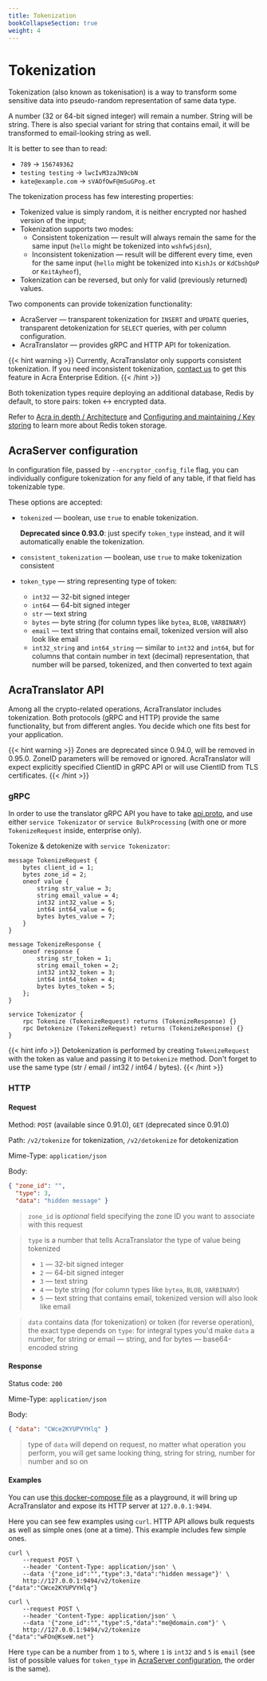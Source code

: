 ```yaml
---
title: Tokenization
bookCollapseSection: true
weight: 4
---
```


# Tokenization

Tokenization (also known as tokenisation) is a way to transform some sensitive data into pseudo-random representation of same data type. 

A number (32 or 64-bit signed integer) will remain a number.
String will be string.
There is also special variant for string that contains email, it will be transformed to email-looking string as well.

It is better to see than to read:

* `789` → `156749362`
* `testing testing` → `lwcIvM3zaJN9cbN`
* `kate@example.com` → `sVAOfOwF@mSuGPog.et`

The tokenization process has few interesting properties:

* Tokenized value is simply random, it is neither encrypted nor hashed version of the input;
* Tokenization supports two modes:
  * Consistent tokenization — result will always remain the same for the same input (`hello` might be tokenized into `wshfwSjdsn`),
  * Inconsistent tokenization — result will be different every time, even for the same input (`hello` might be tokenized into `KishJs` or `KdCbshQoP` or `KeitAyheof`),
* Tokenization can be reversed, but only for valid (previously returned) values.

Two components can provide tokenization functionality:

* AcraServer — transparent tokenization for `INSERT` and `UPDATE` queries,
  transparent detokenization for `SELECT` queries, with per column configuration.
* AcraTranslator — provides gRPC and HTTP API for tokenization.

{{< hint warning >}}
Currently, AcraTranslator only supports consistent tokenization.
If you need inconsistent tokenization, [contact us](mailto:sales@cossacklabs.com) to get this feature in Acra Enterprise Edition.
{{< /hint >}}

Both tokenization types require deploying an additional database, Redis by default, to store pairs: token <-> encrypted data.

Refer to [Acra in depth / Architecture](/acra/acra-in-depth/architecture/key-storage-and-kms/) and [Configuring and maintaining / Key storing](/acra/configuring-maintaining/key-storing/kv-stores/) to learn more about Redis token storage.


## AcraServer configuration

In configuration file, passed by `--encryptor_config_file` flag, you can individually configure
tokenization for any field of any table, if that field has tokenizable type.

These options are accepted:

* `tokenized` — boolean, use `true` to enable tokenization.
  
  **Deprecated since 0.93.0**: just specify `token_type` instead, and it will automatically enable the tokenization.
* `consistent_tokenization` — boolean, use `true` to make tokenization consistent
* `token_type` — string representing type of token:
  * `int32` — 32-bit signed integer
  * `int64` — 64-bit signed integer
  * `str` — text string
  * `bytes` — byte string (for column types like `bytea`, `BLOB`, `VARBINARY`)
  * `email` — text string that contains email, tokenized version will also look like email
  * `int32_string` and `int64_string` — similar to `int32` and `int64`,
     but for columns that contain number in text (decimal) representation,
     that number will be parsed, tokenized, and then converted to text again

## AcraTranslator API

Among all the crypto-related operations, AcraTranslator includes tokenization.
Both protocols (gRPC and HTTP) provide the same functionality, but from different angles.
You decide which one fits best for your application.

{{< hint warning >}}
Zones are deprecated since 0.94.0, will be removed in 0.95.0. ZoneID parameters will be removed or ignored. AcraTranslator will expect explicitly specified ClientID in gRPC API or will use ClientID from TLS certificates.
{{< /hint >}}

### gRPC

In order to use the translator gRPC API you have to take
[api.proto](https://github.com/cossacklabs/acra/blob/master/cmd/acra-translator/grpc_api/api.proto),
and use either `service Tokenizator` or `service BulkProcessing` (with one or more `TokenizeRequest` inside, enterprise only).

Tokenize & detokenize with `service Tokenizator`:
```
message TokenizeRequest {
    bytes client_id = 1;
    bytes zone_id = 2;
    oneof value {
        string str_value = 3;
        string email_value = 4;
        int32 int32_value = 5;
        int64 int64_value = 6;
        bytes bytes_value = 7;
    }
}

message TokenizeResponse {
    oneof response {
        string str_token = 1;
        string email_token = 2;
        int32 int32_token = 3;
        int64 int64_token = 4;
        bytes bytes_token = 5;
    };
}

service Tokenizator {
    rpc Tokenize (TokenizeRequest) returns (TokenizeResponse) {}
    rpc Detokenize (TokenizeRequest) returns (TokenizeResponse) {}
}
```

{{< hint info >}}
Detokenization is performed by creating `TokenizeRequest` with the token as value and passing it to `Detokenize` method.
Don't forget to use the same type (str / email / int32 / int64 / bytes).
{{< /hint >}}

### HTTP

#### Request

Method: `POST` (available since 0.91.0), `GET` (deprecated since 0.91.0)

Path: `/v2/tokenize` for tokenization, `/v2/detokenize` for detokenization

Mime-Type: `application/json`

Body:
```json
{ "zone_id": "",
  "type": 3,
  "data": "hidden message" }
```

> `zone_id` is _optional_ field specifying the zone ID you want to associate with this request

> `type` is a number that tells AcraTranslator the type of value being tokenized
> * `1` — 32-bit signed integer
> * `2` — 64-bit signed integer
> * `3` — text string
> * `4` — byte string (for column types like `bytea`, `BLOB`, `VARBINARY`)
> * `5` — text string that contains email, tokenized version will also look like email

> `data` contains data (for tokenization) or token (for reverse operation), the exact type depends on `type`:
> for integral types you'd make `data` a number, for string or email — string, and for bytes — base64-encoded string

#### Response

Status code: `200`

Mime-Type: `application/json`

Body:
```json
{ "data": "CWce2KYUPVYHlq" }
```

> type of `data` will depend on request, no matter what operation you perform, you will get same looking thing,
> string for string, number for number and so on

#### Examples

You can use [this docker-compose file](https://github.com/cossacklabs/acra/blob/master/docker/docker-compose.translator-tls-http.yml)
as a playground, it will bring up AcraTranslator and expose its HTTP server at `127.0.0.1:9494`.

Here you can see few examples using `curl`.
HTTP API allows bulk requests as well as simple ones (one at a time).
This example includes few simple ones.

```
curl \
    --request POST \
    --header 'Content-Type: application/json' \
    --data '{"zone_id":"","type":3,"data":"hidden message"}' \
    http://127.0.0.1:9494/v2/tokenize
{"data":"CWce2KYUPVYHlq"}

curl \
    --request POST \
    --header 'Content-Type: application/json' \
    --data '{"zone_id":"","type":5,"data":"me@domain.com"}' \
    http://127.0.0.1:9494/v2/tokenize
{"data":"wFOn@KseW.net"}
```

Here `type` can be a number from `1` to `5`, where `1` is `int32` and `5` is `email`
(see list of possible values for `token_type` in [AcraServer configuration](#acraserver-configuration), the order is the same).

<!-- TODO add link to docs that precisely describe HTTP API -->
